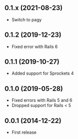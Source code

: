 ## 0.1.x (2021-08-23)

- Switch to pagy
## 0.1.2 (2019-12-23)

- Fixed error with Rails 6

## 0.1.1 (2019-10-27)

- Added support for Sprockets 4

## 0.1.0 (2019-05-28)

- Fixed errors with Rails 5 and 6
- Dropped support for Rails < 5

## 0.0.1 (2014-12-22)

- First release
